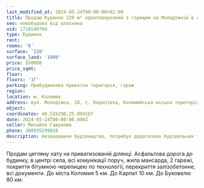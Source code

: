```yaml
---
last_modified_at: 2024-05-24T00:00:00+02:00
title: Продаю будинок 220 м² одноповерховий з горищем на Молодіжній в с. Королівка
seo: новобудова від власника
uid: 1716540769
type: Будинок
rent:
rooms: '6'
surface: '220'
surface_land: '1900'
price: $50000
price_sqmt:
floor:
floors: '1Г'
parking: Прибудинкова приватна територія, гараж
region:
location: м. Коломия
address: вул. Молодіжна, 18, с. Королівка, Коломийська міська територіальна громада
object:
coordinates: 48.515290,25.094187
date: 2024-05-24T00:00:00.000Z
seller: Михайло Гаврилюк
phone: 380935299028
description: Незваершене будівництво, потребує додаткових будівельних та внутрішніх ремонтно-здоблювальних робіт
---
```


Продам цегляну хату на приватизованій ділянці. Асфальтова дорога до будинку, в центрі села, всі комунікації поруч, жила мансарда, 2 гаражі, покриття бітумною черепицею по технології, перекриття залізобетонне, всі документи. До міста Коломия 5 км. До Карпат 10 км. До Буковелю 80 км.
